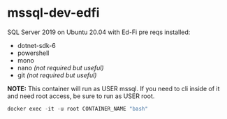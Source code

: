 # mssql-dev-edfi

SQL Server 2019 on Ubuntu 20.04 with Ed-Fi pre reqs installed:

* dotnet-sdk-6
* powershell
* mono
* nano *(not required but useful)*
* git *(not required but useful)*

**NOTE:** This container will run as USER mssql. If you need to cli inside of it and need root access, be sure to run as USER root.

``` powershell
docker exec -it -u root CONTAINER_NAME "bash"
```
